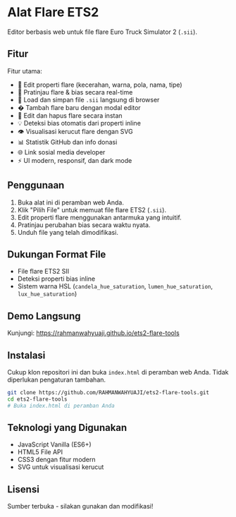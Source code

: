 # Alat Flare ETS2

Editor berbasis web untuk file flare Euro Truck Simulator 2 (`.sii`).

## Fitur

Fitur utama:
- 🔧 Edit properti flare (kecerahan, warna, pola, nama, tipe)
- 🎨 Pratinjau flare & bias secara real-time
- 📁 Load dan simpan file `.sii` langsung di browser
- �️ Tambah flare baru dengan modal editor
- 📝 Edit dan hapus flare secara instan
- 💡 Deteksi bias otomatis dari properti inline
- 👁️ Visualisasi kerucut flare dengan SVG
- 📊 Statistik GitHub dan info donasi
- 🌐 Link sosial media developer
- ⚡ UI modern, responsif, dan dark mode

## Penggunaan

1. Buka alat ini di peramban web Anda.
2. Klik "Pilih File" untuk memuat file flare ETS2 (`.sii`).
3. Edit properti flare menggunakan antarmuka yang intuitif.
4. Pratinjau perubahan bias secara waktu nyata.
5. Unduh file yang telah dimodifikasi.

## Dukungan Format File

- File flare ETS2 SII
- Deteksi properti bias inline
- Sistem warna HSL (`candela_hue_saturation`, `lumen_hue_saturation`, `lux_hue_saturation`)

## Demo Langsung

Kunjungi: https://rahmanwahyuaji.github.io/ets2-flare-tools

## Instalasi

Cukup klon repositori ini dan buka `index.html` di peramban web Anda. Tidak diperlukan pengaturan tambahan.

```bash
git clone https://github.com/RAHMANWAHYUAJI/ets2-flare-tools.git
cd ets2-flare-tools
# Buka index.html di peramban Anda
```

## Teknologi yang Digunakan

- JavaScript Vanilla (ES6+)
- HTML5 File API
- CSS3 dengan fitur modern
- SVG untuk visualisasi kerucut

## Lisensi

Sumber terbuka - silakan gunakan dan modifikasi!
